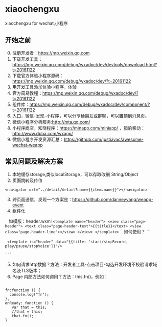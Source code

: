 # xiaochengxu
xiaochengxu for wechat,小程序

## 开始之前
0. 注册开发者：https://mp.weixin.qq.com
1. 下载开发工具：https://mp.weixin.qq.com/debug/wxadoc/dev/devtools/download.html?t=20161122
2. 下载官方体验小程序源码：https://mp.weixin.qq.com/debug/wxadoc/dev/?t=20161122
3. 用开发工具添加体验小程序，体验
4. 官方简易教程：https://mp.weixin.qq.com/debug/wxadoc/dev/?t=20161122
5. 组件库：https://mp.weixin.qq.com/debug/wxadoc/dev/component/?t=20161122
6. 入口，微信-发现-小程序，可以分享给朋友或群聊，可以置顶到消息页。
7. 微信小程序分析服务:http://mta.qq.com/
8. 小程序商店，知晓程序：https://minapp.com/miniapp/ ，猎豹移动：http://www.duba.com/wxapp/
9. 微信小程序开发资源汇总：https://github.com/justjavac/awesome-wechat-weapp

## 常见问题及解决方案
1. 本地缓存storage,类似localStorage，可以存取改删 String/Object
2. 页面跳转及传值

```
<navigator url="../detail/detail?name={{item.name}}"></navigator>
```

3. 跨页面通信，发现一个方案是：https://github.com/danneyyang/weapp-event
4. 组件化

    如模版：header.wxml
    ```
    <template name="header">
      <view class="page-header">
        <text class="page-header-text">{{title}}</text>
        <view class="page-header-line"></view>
      </view>
    </template>
    ```
    如何使用？
    ```
     <import src="../common/header.wxml" />

     <template is="header" data="{{title: 'start/stopRecord、play/pause/stopVoice'}}"/>

    ```
    
5. 如何请求http数据？方法：开发者工具-点击项目-勾选开发环境不校验请求域名及TLS版本；  
6. Page 内部方法如何调用？方法：this.fn()，例如：
 ```
 
 fn:function () {
   console.log("fn");
 },
 onReady: function () {
    var that = this;
    //that = this;
    that.fn();
 } 
 
 ```
